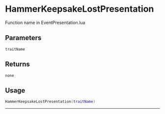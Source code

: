 # HammerKeepsakeLostPresentation
Function name in EventPresentation.lua
## Parameters
`traitName`
## Returns
`none`
## Usage
```lua
HammerKeepsakeLostPresentation(traitName)
```
---
